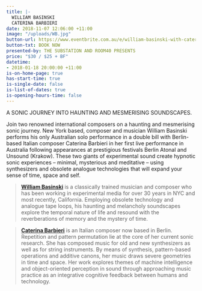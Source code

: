 ```yaml
---
title: |-
  WILLIAM BASINSKI 
  CATERINA BARBIERI
date: 2018-11-07 12:06:00 +11:00
image: "/uploads/WB.jpg"
button-url: https://www.eventbrite.com.au/e/william-basinski-with-caterina-barbieri-tickets-50889605179
button-txt: BOOK NOW
presented-by: THE SUBSTATION AND ROOM40 PRESENTS
price: "$30 / $25 + BF"
datetime:
- 2018-01-18 20:00:00 +11:00
is-on-home-page: true
has-start-time: true
is-single-date: false
is-list-of-dates: true
is-opening-hours-time: false
---
```


A SONIC JOURNEY INTO HAUNTING AND MESMERISING SOUNDSCAPES.


Join two renowned international composers on a haunting and mesmerising sonic journey. New York based, composer and musician William Basinski performs his only Australian solo performance in a double bill with Berlin-based Italian composer Caterina Barbieri in her first live performance in Australia following appearances at prestigious festivals Berlin Atonal and Unsound (Krakow). These two giants of experimental sound create hypnotic sonic experiences – minimal, mysterious and meditative – using synthesizers and obsolete analogue technologies that will expand your sense of time, space and self.


> **[William Basinski](https://www.youtube.com/watch?v=uzcHdxTj00I)** is a classically trained musician and composer who has been working in experimental media for over 30 years in NYC and most recently, California. Employing obsolete technology and analogue tape loops, his haunting and melancholy soundscapes explore the temporal nature of life and resound with the reverberations of memory and the mystery of time.

> **[Caterina Barbieri](https://www.youtube.com/watch?v=x4aH1HGzCUc)** is an Italian composer now based in Berlin. Repetition and pattern permutation lie at the core of her current sonic research. She has composed music for old and new synthesizers as well as for string instruments. By means of synthesis, pattern-based operations and additive canons, her music draws severe geometries in time and space. Her work explores themes of machine intelligence and object-oriented perception in sound through approaching music practice as an integrative cognitive feedback between humans and technology. 